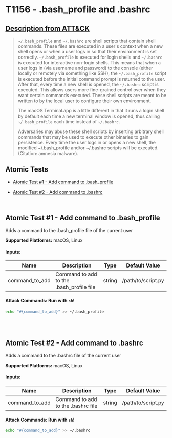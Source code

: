 # T1156 - .bash_profile and .bashrc
## [Description from ATT&CK](https://attack.mitre.org/wiki/Technique/T1156)
<blockquote><code>~/.bash_profile</code> and <code>~/.bashrc</code> are shell scripts that contain shell commands. These files are executed in a user's context when a new shell opens or when a user logs in so that their environment is set correctly. <code>~/.bash_profile</code> is executed for login shells and <code>~/.bashrc</code> is executed for interactive non-login shells. This means that when a user logs in (via username and password) to the console (either locally or remotely via something like SSH), the <code>~/.bash_profile</code> script is executed before the initial command prompt is returned to the user. After that, every time a new shell is opened, the <code>~/.bashrc</code> script is executed. This allows users more fine-grained control over when they want certain commands executed. These shell scripts are meant to be written to by the local user to configure their own environment. 

The macOS Terminal.app is a little different in that it runs a login shell by default each time a new terminal window is opened, thus calling <code>~/.bash_profile</code> each time instead of <code>~/.bashrc</code>.

Adversaries may abuse these shell scripts by inserting arbitrary shell commands that may be used to execute other binaries to gain persistence. Every time the user logs in or opens a new shell, the modified ~/.bash_profile and/or ~/.bashrc scripts will be executed.(Citation: amnesia malware).</blockquote>

## Atomic Tests

- [Atomic Test #1 - Add command to .bash_profile](#atomic-test-1---add-command-to-bash_profile)

- [Atomic Test #2 - Add command to .bashrc](#atomic-test-2---add-command-to-bashrc)


<br/>

## Atomic Test #1 - Add command to .bash_profile
Adds a command to the .bash_profile file of the current user

**Supported Platforms:** macOS, Linux




#### Inputs:
| Name | Description | Type | Default Value | 
|------|-------------|------|---------------|
| command_to_add | Command to add to the .bash_profile file | string | /path/to/script.py|


#### Attack Commands: Run with `sh`! 


```sh
echo "#{command_to_add}" >> ~/.bash_profile
```






<br/>
<br/>

## Atomic Test #2 - Add command to .bashrc
Adds a command to the .bashrc file of the current user

**Supported Platforms:** macOS, Linux




#### Inputs:
| Name | Description | Type | Default Value | 
|------|-------------|------|---------------|
| command_to_add | Command to add to the .bashrc file | string | /path/to/script.py|


#### Attack Commands: Run with `sh`! 


```sh
echo "#{command_to_add}" >> ~/.bashrc
```






<br/>
